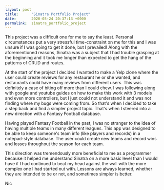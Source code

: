```yaml
---
layout: post
title:      "Sinatra Portfolio Project"
date:       2020-05-24 20:37:13 +0000
permalink:  sinatra_portfolio_project
---
```



This project was a difficult one for me to say the least. Personal circumstances put a very stressful time-constraint on me for this and I was unsure if I was going to get it done, but I prevailed! Along with the aforementioned reasons, Sinatra was a subject that I had trouble grasping at the beginning and it took me longer than expected to get the hang of the patterns of CRUD and routes.

At the start of the project I decided I wanted to make a Yelp clone where the user could create reviews for any restaurant he or she wanted, and restaurants could have many reviews from different users. This was definitely a case of biting off more than I could chew. I was following along with google and youtube guides on how to make this work with 3 models and even more controllers, but I just could not understand it and was not finding where my bugs were coming from. So that's when I decided to take a step back and find a simpler project topic. That's when I steered into a new direction with a Fantasy Football database.

Having played Fantasy Football in the past, I was no stranger to the idea of having multiple teams in many different leagues. This app was designed to be able to keep someone's team info (like players and records) in a notepad-style database. The user could create new teams and record wins and losses throughout the season for each team.

This direction was tremendously more beneficial to me as a programmer because it helped me understand Sinatra on a more basic level than I would have if I had continued to beat my head against the wall with the more complex one I had started out with. Lessons are always learned, whether they are intended to be or not, and sometimes simpler is better.

Nic

